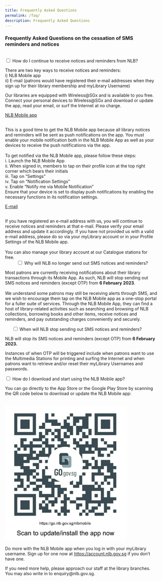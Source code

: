 ```yaml
---
title: Frequently Asked Questions
permalink: /faq/
description: Frequently Asked Questions
---
```

<h3>Frequently Asked Questions on the cessation of SMS reminders and notices</h3><br>

<div class="new-accordion">       
<input type="checkbox" id="acc1">
		<label for="acc1">How do I continue to receive notices and reminders from NLB? </label>
		<div class="new-accordion-content">
        <p>There are two key ways to receive notices and reminders:
			<br>i)	NLB Mobile app
<br>ii)	E-mail (patrons would have registered their e-mail addresses when they sign up for their library membership and myLibrary Username)
<p>Our libraries are equipped with Wireless@SGx and is available to you free. Connect your personal devices to Wireless@SGx and download or update the app, read your email, or surf the Internet at no charge. </p>
			<p><u>NLB Mobile app</u></p>
			<br>
This is a good time to get the NLB Mobile app because all library notices and reminders will be sent as push notifications on the app. You must enable your mobile notification both in the NLB Mobile App as well as your devices to receive the push notifications via the app.
	<br><br>To get notified via the NLB Mobile app, please follow these steps:
			<br>i.	Launch the NLB Mobile App
<br>ii.	When signed in, members to tap on their profile icon at the top right corner which bears their initials
			<br>iii.	Tap on “Settings”
			<br>iv.	Tap on “Notification Settings”
			<br>v.	Enable “Notify me via Mobile Notification”
			<br>Ensure that your device is set to display push notifications by enabling the necessary functions in its notification settings.
			<p><u>E-mail</u></p>
<br>If you have registered an e-mail address with us, you will continue to receive notices and reminders at that e-mail. Please verify your email address and update it accordingly. If you have not provided us with a valid e-mail address, please do so via your myLibrary account or in your Profile Settings of the NLB Mobile app.<br><br>You can also manage your library account at our Catalogue stations for free.
        </div>
	
<div class="new-accordion">          
<input type="checkbox" id="acc2">
        <label for="acc2">Why will NLB no longer send out SMS notices and reminders? </label>
        <div class="new-accordion-content">
        <p>  Most patrons are currently receiving notifications about their library transactions through its Mobile App. As such, NLB will stop sending out SMS notices and reminders (except OTP) from <b>6 February 2023</b>.
<br><br>
We understand some patrons may still be receiving alerts through SMS, and we wish to encourage them tap on the NLB Mobile app as a one-stop portal for a fuller suite of services. Through the NLB Mobile App, they can find a host of library-related activities such as searching and browsing of NLB collections, borrowing books and other items, receive notices and reminders, and pay outstanding charges conveniently and securely.</p>
      


<input type="checkbox" id="acc3">
        <label for="acc3">When will NLB stop sending out SMS notices and reminders?</label>
        <div class="new-accordion-content">
					<p>NLB will stop its SMS notices and reminders (except OTP) from <b>6 February 2023.</b></p><p> Instances of when OTP will be triggered include when patrons want to use the Multimedia Stations for printing and surfing the Internet and when patrons want to retrieve and/or reset their myLibrary Usernames and passwords.</p>
        </div>

<div class="new-accordion">          
<input type="checkbox" id="acc4">
		<label for="acc4">How do I download and start using the NLB Mobile app?</label>
		<div class="new-accordion-content">
        <p>
You can go directly to the App Store or the Google Play Store by scanning the QR code below to download or update the NLB Mobile app:</p>
			<br><div style="max-width: 400px"><img src="/images/QR code FAQ.jpg" alt="QRcode FAQ"></div>
		<p>Do more with the NLB Mobile app when you log in with your myLibrary username. Sign up for one now at <a href="https://account.nlb.gov.sg">https://account.nlb.gov.sg</a> if you don’t have one.</p>
<p>If you need more help, please approach our staff at the library branches. You may also write in to enquiry@nlb.gov.sg. </p>
        </div>